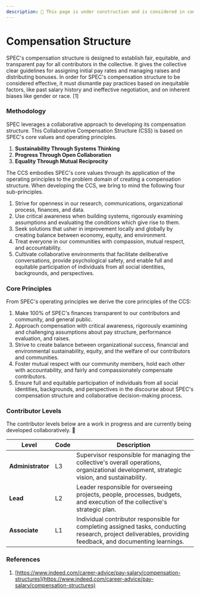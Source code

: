 ```yaml
---
description: 🚧 This page is under construction and is considered in complete 🚧
---
```


# Compensation Structure

SPEC's compensation structure is designed to establish fair, equitable, and transparent pay for all contributors in the collective. It gives the collective clear guidelines for assigning initial pay rates and managing raises and distributing bonuses. In order for SPEC's compensation structure to be considered effective, it must dismantle pay practices based on inequitable factors, like past salary history and ineffective negotiation, and on inherent biases like gender or race. \[1]

### Methodology

SPEC leverages a collaborative approach to developing its compensation structure. This Collaborative Compensation Structure (CSS) is based on SPEC's core values and operating principles.

1. **Sustainability Through Systems Thinking**
2. **Progress Through Open Collaboration**
3. **Equality Through Mutual Reciprocity**

The CCS embodies SPEC's core values through its application of the operating principles to the problem domain of creating a compensation structure. When developing the CCS, we bring to mind the following four sub-principles.

1. Strive for openness in our research, communications, organizational process, finances, and data.
2. Use critical awareness when building systems, rigorously examining assumptions and evaluating the conditions which give rise to them.
3. Seek solutions that usher in improvement locally and globally by creating balance between economy, equity, and environment.
4. Treat everyone in our communities with compassion, mutual respect, and accountability.
5. Cultivate collaborative environments that facilitate deliberative conversations, provide psychological safety, and enable full and equitable participation of individuals from all social identities, backgrounds, and perspectives.

### Core Principles

From SPEC's operating principles we derive the core principles of the CCS:

1. Make 100% of SPEC's finances transparent to our contributors and community, and general public.
2. Approach compensation with critical awareness, rigorously examining and challenging assumptions about pay structure, performance evaluation, and raises.
3. Strive to create balance between organizational success, financial and environmental sustainability, equity, and the welfare of our contributors and communities.
4. Foster mutual respect with our community members, hold each other with accountability, and fairly and compassionately compensate contributors.
5. Ensure full and equitable participation of individuals from all social identities, backgrounds, and perspectives in the discourse about SPEC's compensation structure and collaborative decision-making process.

### Contributor Levels

The contributor levels below are a work in progress and are currently being developed collaboratively. 🚧

| Level              | Code | Description                                                                                                                                                 |
| ------------------ | ---- | ----------------------------------------------------------------------------------------------------------------------------------------------------------- |
| **Administrator**  | L3   | Supervisor responsible for managing the collective's overall operations, organizational development, strategic vision, and sustainability.                  |
| **Lead**           | L2   | Leader responsible for overseeing projects, people, processes, budgets, and  execution of the collective's strategic plan.                                  |
| **Associate**      | L1   | Individual contributor responsible for completing assigned tasks, conducting research, project deliverables, providing feedback, and documenting learnings. |

### References

1. [https://www.indeed.com/career-advice/pay-salary/compensation-structures](https://www.indeed.com/career-advice/pay-salary/compensation-structures)
